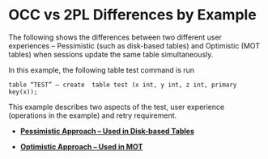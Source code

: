 # OCC vs 2PL Differences by Example<a name="EN-US_TOPIC_0260488155"></a>

The following shows the differences between two different user experiences – Pessimistic \(such as disk-based tables\) and Optimistic \(MOT tables\) when sessions update the same table simultaneously.

In this example, the following table test command is run

```
table “TEST” – create  table test (x int, y int, z int, primary key(x));
```

This example describes two aspects of the test, user experience \(operations in the example\) and retry requirement.

-   **[Pessimistic Approach – Used in Disk-based Tables](pessimistic-approach-used-in-disk-based-tables.md)**  

-   **[Optimistic Approach – Used in MOT](optimistic-approach-used-in-mot.md)**  


